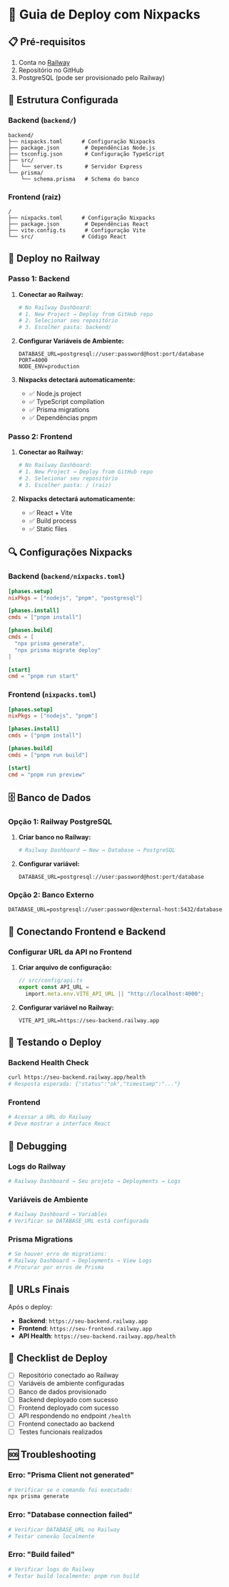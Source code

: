 # 🚀 Guia de Deploy com Nixpacks

## 📋 Pré-requisitos

1. Conta no [Railway](https://railway.app)
2. Repositório no GitHub
3. PostgreSQL (pode ser provisionado pelo Railway)

## 🎯 Estrutura Configurada

### Backend (`backend/`)

```
backend/
├── nixpacks.toml      # Configuração Nixpacks
├── package.json        # Dependências Node.js
├── tsconfig.json       # Configuração TypeScript
├── src/
│   └── server.ts       # Servidor Express
└── prisma/
    └── schema.prisma   # Schema do banco
```

### Frontend (raiz)

```
/
├── nixpacks.toml      # Configuração Nixpacks
├── package.json        # Dependências React
├── vite.config.ts      # Configuração Vite
└── src/               # Código React
```

## 🔧 Deploy no Railway

### Passo 1: Backend

1. **Conectar ao Railway:**

   ```bash
   # No Railway Dashboard:
   # 1. New Project → Deploy from GitHub repo
   # 2. Selecionar seu repositório
   # 3. Escolher pasta: backend/
   ```

2. **Configurar Variáveis de Ambiente:**

   ```env
   DATABASE_URL=postgresql://user:password@host:port/database
   PORT=4000
   NODE_ENV=production
   ```

3. **Nixpacks detectará automaticamente:**
   - ✅ Node.js project
   - ✅ TypeScript compilation
   - ✅ Prisma migrations
   - ✅ Dependências pnpm

### Passo 2: Frontend

1. **Conectar ao Railway:**

   ```bash
   # No Railway Dashboard:
   # 1. New Project → Deploy from GitHub repo
   # 2. Selecionar seu repositório
   # 3. Escolher pasta: / (raiz)
   ```

2. **Nixpacks detectará automaticamente:**
   - ✅ React + Vite
   - ✅ Build process
   - ✅ Static files

## 🔍 Configurações Nixpacks

### Backend (`backend/nixpacks.toml`)

```toml
[phases.setup]
nixPkgs = ["nodejs", "pnpm", "postgresql"]

[phases.install]
cmds = ["pnpm install"]

[phases.build]
cmds = [
  "npx prisma generate",
  "npx prisma migrate deploy"
]

[start]
cmd = "pnpm run start"
```

### Frontend (`nixpacks.toml`)

```toml
[phases.setup]
nixPkgs = ["nodejs", "pnpm"]

[phases.install]
cmds = ["pnpm install"]

[phases.build]
cmds = ["pnpm run build"]

[start]
cmd = "pnpm run preview"
```

## 🗄️ Banco de Dados

### Opção 1: Railway PostgreSQL

1. **Criar banco no Railway:**

   ```bash
   # Railway Dashboard → New → Database → PostgreSQL
   ```

2. **Configurar variável:**
   ```env
   DATABASE_URL=postgresql://user:password@host:port/database
   ```

### Opção 2: Banco Externo

```env
DATABASE_URL=postgresql://user:password@external-host:5432/database
```

## 🔗 Conectando Frontend e Backend

### Configurar URL da API no Frontend

1. **Criar arquivo de configuração:**

   ```typescript
   // src/config/api.ts
   export const API_URL =
     import.meta.env.VITE_API_URL || "http://localhost:4000";
   ```

2. **Configurar variável no Railway:**
   ```env
   VITE_API_URL=https://seu-backend.railway.app
   ```

## 🧪 Testando o Deploy

### Backend Health Check

```bash
curl https://seu-backend.railway.app/health
# Resposta esperada: {"status":"ok","timestamp":"..."}
```

### Frontend

```bash
# Acessar a URL do Railway
# Deve mostrar a interface React
```

## 🐛 Debugging

### Logs do Railway

```bash
# Railway Dashboard → Seu projeto → Deployments → Logs
```

### Variáveis de Ambiente

```bash
# Railway Dashboard → Variables
# Verificar se DATABASE_URL está configurada
```

### Prisma Migrations

```bash
# Se houver erro de migrations:
# Railway Dashboard → Deployments → View Logs
# Procurar por erros de Prisma
```

## 🚀 URLs Finais

Após o deploy:

- **Backend**: `https://seu-backend.railway.app`
- **Frontend**: `https://seu-frontend.railway.app`
- **API Health**: `https://seu-backend.railway.app/health`

## 📝 Checklist de Deploy

- [ ] Repositório conectado ao Railway
- [ ] Variáveis de ambiente configuradas
- [ ] Banco de dados provisionado
- [ ] Backend deployado com sucesso
- [ ] Frontend deployado com sucesso
- [ ] API respondendo no endpoint `/health`
- [ ] Frontend conectado ao backend
- [ ] Testes funcionais realizados

## 🆘 Troubleshooting

### Erro: "Prisma Client not generated"

```bash
# Verificar se o comando foi executado:
npx prisma generate
```

### Erro: "Database connection failed"

```bash
# Verificar DATABASE_URL no Railway
# Testar conexão localmente
```

### Erro: "Build failed"

```bash
# Verificar logs do Railway
# Testar build localmente: pnpm run build
```
